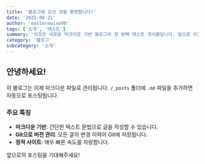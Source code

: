 ```yaml
---
title: '블로그에 오신 것을 환영합니다!'
date: '2025-08-21'
author: 'easternwise98'
tags: ['소개', '테스트']
summary: '이것은 새로운 마크다운 기반 블로그의 첫 번째 테스트 게시물입니다. 앞으로 이곳에 구조공학 관련 지식과 경험을 공유할 예정입니다.'
category: '블로그'
subcategory: '소개'
---
```


## 안녕하세요!

이 블로그는 이제 마크다운 파일로 관리됩니다. `/_posts` 폴더에 `.md` 파일을 추가하면 자동으로 포스팅됩니다.

### 주요 특징

*   **마크다운 기반**: 간단한 텍스트 문법으로 글을 작성할 수 있습니다.
*   **Git으로 버전 관리**: 모든 글의 변경 이력이 Git에 저장됩니다.
*   **정적 사이트**: 매우 빠른 속도를 자랑합니다.

앞으로의 포스팅을 기대해주세요!

